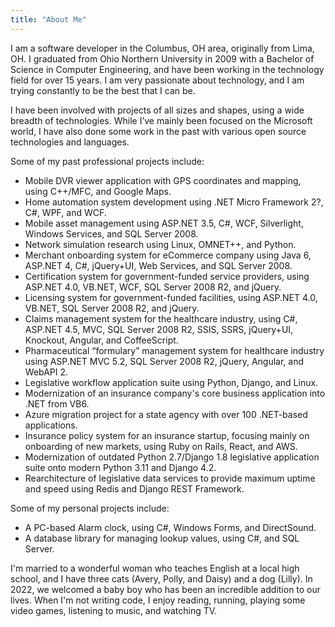 ```yaml
---
title: "About Me"
---
```


I am a software developer in the Columbus, OH area, originally from Lima, OH. I graduated from Ohio Northern University in 2009 with a Bachelor of Science in Computer Engineering, and have been working in the technology field for over 15 years. I am very passionate about technology, and I am trying constantly to be the best that I can be.

I have been involved with projects of all sizes and shapes, using a wide breadth of technologies. While I’ve mainly been focused on the Microsoft world, I have also done some work in the past with various open source technologies and languages.

Some of my past professional projects include:

* Mobile DVR viewer application with GPS coordinates and mapping, using C++/MFC, and Google Maps.
* Home automation system development using .NET Micro Framework 2?, C#, WPF, and WCF.
* Mobile asset management using ASP.NET 3.5, C#, WCF, Silverlight, Windows Services, and SQL Server 2008.
* Network simulation research using Linux, OMNET++, and Python.
* Merchant onboarding system for eCommerce company using Java 6, ASP.NET 4, C#, jQuery+UI, Web Services, and SQL Server 2008.
* Certification system for government-funded service providers, using ASP.NET 4.0, VB.NET, WCF, SQL Server 2008 R2, and jQuery.
* Licensing system for government-funded facilities, using ASP.NET 4.0, VB.NET, SQL Server 2008 R2, and jQuery.
* Claims management system for the healthcare industry, using C#, ASP.NET 4.5, MVC, SQL Server 2008 R2, SSIS, SSRS, jQuery+UI, Knockout, Angular, and CoffeeScript.
* Pharmaceutical “formulary” management system for healthcare industry using ASP.NET MVC 5.2, SQL Server 2008 R2, jQuery, Angular, and WebAPI 2.
* Legislative workflow application suite using Python, Django, and Linux.
* Modernization of an insurance company's core business application into .NET from VB6.
* Azure migration project for a state agency with over 100 .NET-based applications.
* Insurance policy system for an insurance startup, focusing mainly on onboarding of new markets, using Ruby on Rails, React, and AWS.
* Modernization of outdated Python 2.7/Django 1.8 legislative application suite onto modern Python 3.11 and Django 4.2.
* Rearchitecture of legislative data services to provide maximum uptime and speed using Redis and Django REST Framework.

Some of my personal projects include:

* A PC-based Alarm clock, using C#, Windows Forms, and DirectSound.
* A database library for managing lookup values, using C#, and SQL Server.

I'm married to a wonderful woman who teaches English at a local high school, and I have three cats (Avery, Polly, and Daisy) and a dog (Lilly). In 2022, we welcomed a baby boy who has been an incredible addition to our lives. When I'm not writing code, I enjoy reading, running, playing some video games, listening to music, and watching TV.